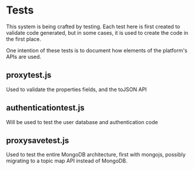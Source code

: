 # Tests #
This system is being crafted by testing. Each test here is first created to validate code generated, but in some cases, it is used to create the code in the first place.

One intention of these tests is to document how elements of the platform's APIs are used.

## proxytest.js ##
Used to validate the properties fields, and the toJSON API

## authenticationtest.js ##
Will be used to test the user database and authentication code

## proxysavetest.js ##
Used to test the entire MongoDB architecture, first with mongojs, possibly migrating to a topic map API instead of MongoDB.